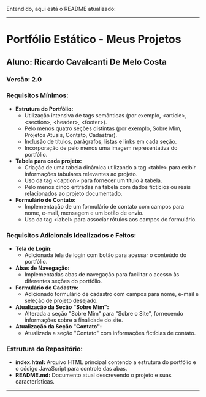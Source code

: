 Entendido, aqui está o README atualizado:

---

# Portfólio Estático - Meus Projetos

## Aluno: Ricardo Cavalcanti De Melo Costa

### Versão: 2.0

### Requisitos Mínimos:
- **Estrutura do Portfólio:**
    - Utilização intensiva de tags semânticas (por exemplo, \<article\>, \<section\>, \<header\>, \<footer\>).
    - Pelo menos quatro seções distintas (por exemplo, Sobre Mim, Projetos Atuais, Contato, Cadastrar).
    - Inclusão de títulos, parágrafos, listas e links em cada seção.
    - Incorporação de pelo menos uma imagem representativa do portfólio.
- **Tabela para cada projeto:**
    - Criação de uma tabela dinâmica utilizando a tag \<table\> para exibir informações tabulares relevantes ao projeto.
    - Uso da tag \<caption\> para fornecer um título à tabela.
    - Pelo menos cinco entradas na tabela com dados fictícios ou reais relacionados ao projeto documentado.
- **Formulário de Contato:**
    - Implementação de um formulário de contato com campos para nome, e-mail, mensagem e um botão de envio.
    - Uso da tag \<label\> para associar rótulos aos campos do formulário.

### Requisitos Adicionais Idealizados e Feitos:
- **Tela de Login:**
    - Adicionada tela de login com botão para acessar o conteúdo do portfólio.
- **Abas de Navegação:**
    - Implementadas abas de navegação para facilitar o acesso às diferentes seções do portfólio.
- **Formulário de Cadastro:**
    - Adicionado formulário de cadastro com campos para nome, e-mail e seleção de projeto desejado.
- **Atualização da Seção "Sobre Mim":**
    - Alterada a seção "Sobre Mim" para "Sobre o Site", fornecendo informações sobre a finalidade do site.
- **Atualização da Seção "Contato":**
    - Atualizada a seção "Contato" com informações fictícias de contato.

### Estrutura do Repositório:
- **index.html:** Arquivo HTML principal contendo a estrutura do portfólio e o código JavaScript para controle das abas.
- **README.md:** Documento atual descrevendo o projeto e suas características.

---
